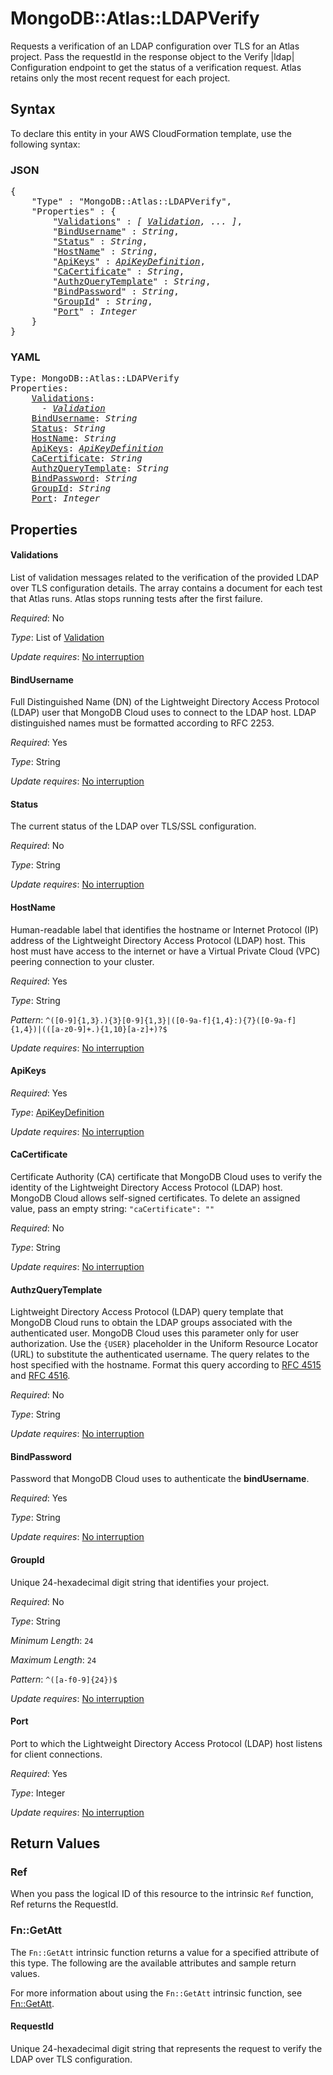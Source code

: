# MongoDB::Atlas::LDAPVerify

Requests a verification of an LDAP configuration over TLS for an Atlas project. Pass the requestId in the response object to the Verify |ldap| Configuration endpoint to get the status of a verification request. Atlas retains only the most recent request for each project.

## Syntax

To declare this entity in your AWS CloudFormation template, use the following syntax:

### JSON

<pre>
{
    "Type" : "MongoDB::Atlas::LDAPVerify",
    "Properties" : {
        "<a href="#validations" title="Validations">Validations</a>" : <i>[ <a href="validation.md">Validation</a>, ... ]</i>,
        "<a href="#bindusername" title="BindUsername">BindUsername</a>" : <i>String</i>,
        "<a href="#status" title="Status">Status</a>" : <i>String</i>,
        "<a href="#hostname" title="HostName">HostName</a>" : <i>String</i>,
        "<a href="#apikeys" title="ApiKeys">ApiKeys</a>" : <i><a href="apikeydefinition.md">ApiKeyDefinition</a></i>,
        "<a href="#cacertificate" title="CaCertificate">CaCertificate</a>" : <i>String</i>,
        "<a href="#authzquerytemplate" title="AuthzQueryTemplate">AuthzQueryTemplate</a>" : <i>String</i>,
        "<a href="#bindpassword" title="BindPassword">BindPassword</a>" : <i>String</i>,
        "<a href="#groupid" title="GroupId">GroupId</a>" : <i>String</i>,
        "<a href="#port" title="Port">Port</a>" : <i>Integer</i>
    }
}
</pre>

### YAML

<pre>
Type: MongoDB::Atlas::LDAPVerify
Properties:
    <a href="#validations" title="Validations">Validations</a>: <i>
      - <a href="validation.md">Validation</a></i>
    <a href="#bindusername" title="BindUsername">BindUsername</a>: <i>String</i>
    <a href="#status" title="Status">Status</a>: <i>String</i>
    <a href="#hostname" title="HostName">HostName</a>: <i>String</i>
    <a href="#apikeys" title="ApiKeys">ApiKeys</a>: <i><a href="apikeydefinition.md">ApiKeyDefinition</a></i>
    <a href="#cacertificate" title="CaCertificate">CaCertificate</a>: <i>String</i>
    <a href="#authzquerytemplate" title="AuthzQueryTemplate">AuthzQueryTemplate</a>: <i>String</i>
    <a href="#bindpassword" title="BindPassword">BindPassword</a>: <i>String</i>
    <a href="#groupid" title="GroupId">GroupId</a>: <i>String</i>
    <a href="#port" title="Port">Port</a>: <i>Integer</i>
</pre>

## Properties

#### Validations

List of validation messages related to the verification of the provided LDAP over TLS configuration details. The array contains a document for each test that Atlas runs. Atlas stops running tests after the first failure.

_Required_: No

_Type_: List of <a href="validation.md">Validation</a>

_Update requires_: [No interruption](https://docs.aws.amazon.com/AWSCloudFormation/latest/UserGuide/using-cfn-updating-stacks-update-behaviors.html#update-no-interrupt)

#### BindUsername

Full Distinguished Name (DN) of the Lightweight Directory Access Protocol (LDAP) user that MongoDB Cloud uses to connect to the LDAP host. LDAP distinguished names must be formatted according to RFC 2253.

_Required_: Yes

_Type_: String

_Update requires_: [No interruption](https://docs.aws.amazon.com/AWSCloudFormation/latest/UserGuide/using-cfn-updating-stacks-update-behaviors.html#update-no-interrupt)

#### Status

The current status of the LDAP over TLS/SSL configuration.

_Required_: No

_Type_: String

_Update requires_: [No interruption](https://docs.aws.amazon.com/AWSCloudFormation/latest/UserGuide/using-cfn-updating-stacks-update-behaviors.html#update-no-interrupt)

#### HostName

Human-readable label that identifies the hostname or Internet Protocol (IP) address of the Lightweight Directory Access Protocol (LDAP) host. This host must have access to the internet or have a Virtual Private Cloud (VPC) peering connection to your cluster.

_Required_: Yes

_Type_: String

_Pattern_: <code>^([0-9]{1,3}\.){3}[0-9]{1,3}|([0-9a-f]{1,4}\:){7}([0-9a-f]{1,4})|(([a-z0-9]+\.){1,10}[a-z]+)?$</code>

_Update requires_: [No interruption](https://docs.aws.amazon.com/AWSCloudFormation/latest/UserGuide/using-cfn-updating-stacks-update-behaviors.html#update-no-interrupt)

#### ApiKeys

_Required_: Yes

_Type_: <a href="apikeydefinition.md">ApiKeyDefinition</a>

_Update requires_: [No interruption](https://docs.aws.amazon.com/AWSCloudFormation/latest/UserGuide/using-cfn-updating-stacks-update-behaviors.html#update-no-interrupt)

#### CaCertificate

Certificate Authority (CA) certificate that MongoDB Cloud uses to verify the identity of the Lightweight Directory Access Protocol (LDAP) host. MongoDB Cloud allows self-signed certificates. To delete an assigned value, pass an empty string: `"caCertificate": ""`

_Required_: No

_Type_: String

_Update requires_: [No interruption](https://docs.aws.amazon.com/AWSCloudFormation/latest/UserGuide/using-cfn-updating-stacks-update-behaviors.html#update-no-interrupt)

#### AuthzQueryTemplate

Lightweight Directory Access Protocol (LDAP) query template that MongoDB Cloud runs to obtain the LDAP groups associated with the authenticated user. MongoDB Cloud uses this parameter only for user authorization. Use the `{USER}` placeholder in the Uniform Resource Locator (URL) to substitute the authenticated username. The query relates to the host specified with the hostname. Format this query according to [RFC 4515](https://tools.ietf.org/search/rfc4515) and [RFC 4516](https://datatracker.ietf.org/doc/html/rfc4516).

_Required_: No

_Type_: String

_Update requires_: [No interruption](https://docs.aws.amazon.com/AWSCloudFormation/latest/UserGuide/using-cfn-updating-stacks-update-behaviors.html#update-no-interrupt)

#### BindPassword

Password that MongoDB Cloud uses to authenticate the **bindUsername**.

_Required_: Yes

_Type_: String

_Update requires_: [No interruption](https://docs.aws.amazon.com/AWSCloudFormation/latest/UserGuide/using-cfn-updating-stacks-update-behaviors.html#update-no-interrupt)

#### GroupId

Unique 24-hexadecimal digit string that identifies your project.

_Required_: No

_Type_: String

_Minimum Length_: <code>24</code>

_Maximum Length_: <code>24</code>

_Pattern_: <code>^([a-f0-9]{24})$</code>

_Update requires_: [No interruption](https://docs.aws.amazon.com/AWSCloudFormation/latest/UserGuide/using-cfn-updating-stacks-update-behaviors.html#update-no-interrupt)

#### Port

Port to which the Lightweight Directory Access Protocol (LDAP) host listens for client connections.

_Required_: Yes

_Type_: Integer

_Update requires_: [No interruption](https://docs.aws.amazon.com/AWSCloudFormation/latest/UserGuide/using-cfn-updating-stacks-update-behaviors.html#update-no-interrupt)

## Return Values

### Ref

When you pass the logical ID of this resource to the intrinsic `Ref` function, Ref returns the RequestId.

### Fn::GetAtt

The `Fn::GetAtt` intrinsic function returns a value for a specified attribute of this type. The following are the available attributes and sample return values.

For more information about using the `Fn::GetAtt` intrinsic function, see [Fn::GetAtt](https://docs.aws.amazon.com/AWSCloudFormation/latest/UserGuide/intrinsic-function-reference-getatt.html).

#### RequestId

Unique 24-hexadecimal digit string that represents the request to verify the LDAP over TLS configuration.

